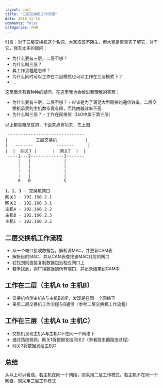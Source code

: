 ```yaml
---
layout: post
title: "三层交换机工作流程"
date: 2016-12-16
comments: false
categories: 网络
---
```


引言：对于三层交换机这个名词，大家应该不陌生，但大家是否真实了解它，对于它，我有太多的疑问：

* 为什么要有三层，二层不够？
* 为什么叫三层？
* 其工作流程是怎样？
* 为什么同时可以工作在二层模式也可以工作在三层模式下？
* ...

这里面含有着种种的疑问，在这里我也会给出我理解的答案：

* 为什么要有三层，二层不够？ - 应该是为了满足大型网络的通信效率，二层交换机承受的主机数毕竟有限，而路由器效率不高
* 为什么叫三层？ - 工作在网络层（ISO中属于第三层）

以上都是概念性的，下面来点真功夫，先上图

<pre>
 ------------------------------
|           三层交换机          	|
|   -------         -------   	| 
|  |  网关1 |      |  网关2  | 	|
 ----1---2-------------3-------
     |   |             |
     |   |             |
     |   |             |
     |   |             |
     A   B             C

1、2、3 - 交换机网口
网关1 - 192.168.2.1
网关2 - 192.168.3.1
主机A - 192.168.2.2
主机B - 192.168.2.3
主机C - 192.168.3.2
</pre>

## 二层交换机工作流程
* 从一个端口接收数据包，解析源MAC，并更新CAM表
* 解析目的MAC，并从CAM表查找该MAC对应的网口
* 若找到则直接复制数据包到相应网口上
* 若未找到，则广播数据到所有端口，并记录结果到CAM中

## 工作在二层（主机A to 主机B）
* 交换机检测主机A与主机B的IP，发现是在同一个网络下
* 采用二层交换机工作流程与B通信（参考二层交换机工作流程）

## 工作在三层（主机A to 主机C）
* 交换机发现主机A与主机C不在同一个网络下
* 通过路由规则，网关1将数据发给网关2（参看路由器路由过程）
* 网关2将数据发给主机C


## 总结
从以上可以看成，若主机在同一个网段，则采用二层工作模式，若主机不在同一个网络，则采用三层工作模式